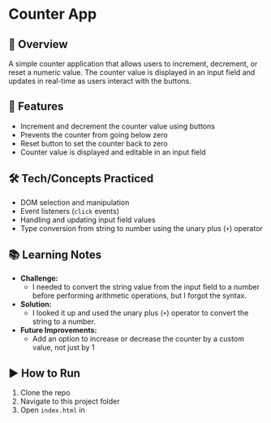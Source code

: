 # Counter App

## 📖 Overview

A simple counter application that allows users to increment, decrement, or reset a numeric value. The counter value is displayed in an input field and updates in real-time as users interact with the buttons.

## 🚀 Features

- Increment and decrement the counter value using buttons
- Prevents the counter from going below zero
- Reset button to set the counter back to zero
- Counter value is displayed and editable in an input field

## 🛠️ Tech/Concepts Practiced

- DOM selection and manipulation
- Event listeners (`click` events)
- Handling and updating input field values
- Type conversion from string to number using the unary plus (`+`) operator

## 📚 Learning Notes

- **Challenge:**
  - I needed to convert the string value from the input field to a number before performing arithmetic operations, but I forgot the syntax.
- **Solution:**
  - I looked it up and used the unary plus (`+`) operator to convert the string to a number.
- **Future Improvements:**
  - Add an option to increase or decrease the counter by a custom value, not just by 1

## ▶️ How to Run

1. Clone the repo
2. Navigate to this project folder
3. Open `index.html` in
